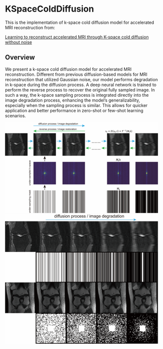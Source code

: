 # KSpaceColdDiffusion
This is the implementation of k-space cold diffusion model for accelerated MRI reconstruction from:

[Learning to reconstruct accelerated MRI through K-space cold diffusion without noise](https://doi.org/10.1038/s41598-024-72820-2)

## Overview

We present a k-space cold diffusion model for accelerated MRI reconstruction. Different from previous diffusion-based models for MRI reconstruction that utilized Gaussian noise, our model performs degradation in k-space during the diffusion process. A deep neural network is trained to perform the reverse process to recover the original fully sampled image. In such a way, the k-space sampling process is integrated directly into the image degradation process, enhancing the model’s generalizability, especially when the sampling process is similar. This allows for quicker application and better performance in zero-shot or few-shot learning scenarios.

![Overall of our k-space cold diffusion model](/imgs/Figure%201.png)
![K-space cold diffusion degradation process](/imgs/Figure%202.png)